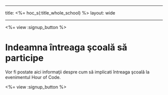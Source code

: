 * * *

title: <%= hoc_s(:title_whole_school) %> layout: wide

* * *

<%= view :signup_button %>

# Indeamna întreaga şcoală să participe

Vor fi postate aici informaţii despre cum să implicati întreaga şcoală la evenimentul Hour of Code.

<%= view :signup_button %>